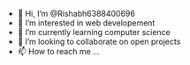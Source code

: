 - 👋 Hi, I’m @Rishabh6388400696
- 👀 I’m interested in web developement
- 🌱 I’m currently learning computer science
- 💞️ I’m looking to collaborate on open projects
- 📫 How to reach me ...

<!---
Rishabh6388400696/Rishabh6388400696 is a ✨ special ✨ repository because its `README.md` (this file) appears on your GitHub profile.
You can click the Preview link to take a look at your changes.
--->

